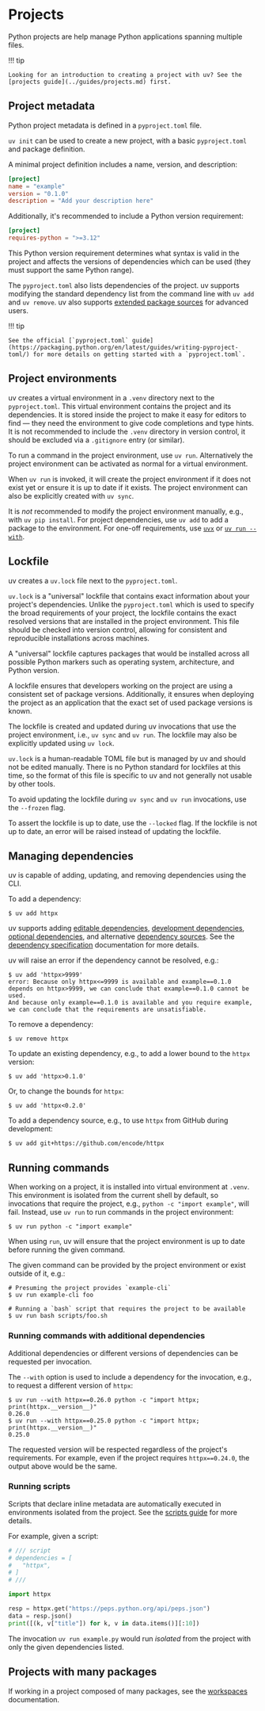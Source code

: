 # Projects

Python projects are help manage Python applications spanning multiple files.

!!! tip

    Looking for an introduction to creating a project with uv? See the [projects guide](../guides/projects.md) first.

## Project metadata

Python project metadata is defined in a `pyproject.toml` file. 

`uv init` can be used to create a new project, with a basic `pyproject.toml` and package definition.

A minimal project definition includes a name, version, and description:

```toml title="pyproject.toml"
[project]
name = "example"
version = "0.1.0"
description = "Add your description here"
```

Additionally, it's recommended to include a Python version requirement:

```toml title="pyproject.toml"
[project]
requires-python = ">=3.12"
```

This Python version requirement determines what syntax is valid in the project and affects the versions of dependencies which can be used (they must support the same Python range).

The `pyproject.toml` also lists dependencies of the project. uv supports modifying the standard dependency list from the command line with `uv add` and `uv remove`. uv also supports [extended package sources](./dependencies.md) for advanced users.

!!! tip

    See the official [`pyproject.toml` guide](https://packaging.python.org/en/latest/guides/writing-pyproject-toml/) for more details on getting started with a `pyproject.toml`.

## Project environments

uv creates a virtual environment in a `.venv` directory next to the `pyproject.toml`. This virtual environment contains the project and its dependencies. It is stored inside the project to make it easy for editors to find — they need the environment to give code completions and type hints. It is not recommended to include the `.venv` directory in version control, it should be excluded via a `.gitignore` entry (or similar).

To run a command in the project environment, use `uv run`. Alternatively the project environment can be activated as normal for a virtual environment.

When `uv run` is invoked, it will create the project environment if it does not exist yet or ensure it is up to date if it exists. The project environment can also be explicitly created with `uv sync`.

It is _not_ recommended to modify the project environment manually, e.g., with `uv pip install`. For project dependencies, use `uv add` to add a package to the environment. For one-off requirements, use [`uvx`](../guides/tools.md) or [`uv run --with`](#running-commands-with-additional-dependencies).

## Lockfile

uv creates a `uv.lock` file next to the `pyproject.toml`.

`uv.lock` is a "universal" lockfile that contains exact information about your
project's dependencies. Unlike the `pyproject.toml` which is used to specify the
broad requirements of your project, the lockfile contains the exact resolved versions
that are installed in the project environment. This file should be checked into version
control, allowing for consistent and reproducible installations across machines.

A "universal" lockfile captures packages that would be installed across all possible Python markers such as operating system, architecture, and Python version.

A lockfile ensures that developers working on the project are using a consistent set of package versions. Additionally, it ensures when deploying the project as an application that the exact set of used package versions is known. 

The lockfile is created and updated during uv invocations that use the project environment, i.e., `uv sync` and `uv run`. The lockfile may also be explicitly updated using `uv lock`.

`uv.lock` is a human-readable TOML file but is managed by uv and should not be
edited manually. There is no Python standard for lockfiles at this time, so the format of this file is specific to uv and not generally not usable by other tools. 

To avoid updating the lockfile during `uv sync` and `uv run` invocations, use the `--frozen` flag.

To assert the lockfile is up to date, use the `--locked` flag. If the lockfile is not up to date, an error will be raised instead of updating the lockfile.

## Managing dependencies

uv is capable of adding, updating, and removing dependencies using the CLI.

To add a dependency:

```console
$ uv add httpx
```

uv supports adding [editable dependencies](./dependencies.md#editable-dependencies), [development dependencies](./dependencies.md#development-dependencies), [optional dependencies](./dependencies.md#optional-dependencies), and alternative [dependency sources](./dependencies.md#dependency-sources). See the [dependency specification](./dependencies.md) documentation for more details.

uv will raise an error if the dependency cannot be resolved, e.g.:

```console
$ uv add 'httpx>9999'
error: Because only httpx<=9999 is available and example==0.1.0 depends on httpx>9999, we can conclude that example==0.1.0 cannot be used.
And because only example==0.1.0 is available and you require example, we can conclude that the requirements are unsatisfiable.
```

To remove a dependency:

```console
$ uv remove httpx
```

To update an existing dependency, e.g., to add a lower bound to the `httpx` version:

```console
$ uv add 'httpx>0.1.0'
```

Or, to change the bounds for `httpx`:

```console
$ uv add 'httpx<0.2.0'
```

To add a dependency source, e.g., to use `httpx` from GitHub during development:

```console
$ uv add git+https://github.com/encode/httpx
```

## Running commands

When working on a project, it is installed into virtual environment at `.venv`. This environment is isolated from the current shell by default, so invocations that require the project, e.g., `python -c "import example"`, will fail. Instead, use `uv run` to run commands in the project environment:

```console
$ uv run python -c "import example"
```

When using `run`, uv will ensure that the project environment is up to date before running the given command.

The given command can be provided by the project environment or exist outside of it, e.g.:

```console
# Presuming the project provides `example-cli`
$ uv run example-cli foo

# Running a `bash` script that requires the project to be available
$ uv run bash scripts/foo.sh
```

### Running commands with additional dependencies

Additional dependencies or different versions of dependencies can be requested per invocation.

The `--with` option is used to include a dependency for the invocation, e.g., to request a different version of `httpx`:

```console
$ uv run --with httpx==0.26.0 python -c "import httpx; print(httpx.__version__)"
0.26.0
$ uv run --with httpx==0.25.0 python -c "import httpx; print(httpx.__version__)"
0.25.0
```

The requested version will be respected regardless of the project's requirements. For example, even if the project requires `httpx==0.24.0`, the output above would be the same. 

### Running scripts

Scripts that declare inline metadata are automatically executed in environments isolated from the project. See the [scripts guide](../guides/scripts.md#declaring-script-dependencies) for more details.

For example, given a script:

```python title="example.py"
# /// script
# dependencies = [
#   "httpx",
# ]
# ///

import httpx

resp = httpx.get("https://peps.python.org/api/peps.json")
data = resp.json()
print([(k, v["title"]) for k, v in data.items()][:10])
```

The invocation `uv run example.py` would run _isolated_ from the project with only the given dependencies listed.

## Projects with many packages

If working in a project composed of many packages, see the [workspaces](./workspaces.md) documentation.
